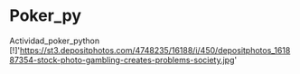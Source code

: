 # Poker_py
Actividad_poker_python
[!]'https://st3.depositphotos.com/4748235/16188/i/450/depositphotos_161887354-stock-photo-gambling-creates-problems-society.jpg'
